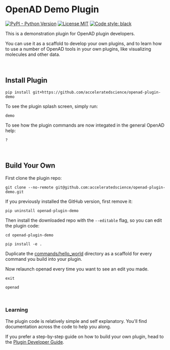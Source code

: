 # OpenAD Demo Plugin

[![PyPI - Python Version](https://img.shields.io/pypi/pyversions/openad)](https://pypi.org/project/openad/)
[![License MIT](https://img.shields.io/github/license/acceleratedscience/open-ad-toolkit)](https://opensource.org/licenses/MIT)
[![Code style: black](https://img.shields.io/badge/code%20style-black-000000.svg)](https://github.com/psf/black)

This is a demonstration plugin for OpenAD plugin developers.

You can use it as a scaffold to develop your own plugins, and to learn how to use a number of OpenAD tools in your own plugins, like visualizing molecules and other data.

<br>

## Install Plugin

```shell
pip install git+https://github.com/acceleratedscience/openad-plugin-demo
```

To see the plugin splash screen, simply run:

```shell
demo
```

To see how the plugin commands are now integated in the general OpenAD help:

```shell
?
```

<br>

## Build Your Own

First clone the plugin repo:

```shell
git clone --no-remote git@github.com:acceleratedscience/openad-plugin-demo.git
```

If you previously installed the GitHub version, first remove it:

```shell
pip uninstall openad-plugin-demo
```

Then install the downloaded repo with the `--editable` flag, so you can edit the plugin code:

```shell
cd openad-plugin-demo
```
```shell
pip install -e .
```

Duplicate the [commands/hello_world](openad_plugin_demo/commands/hello_world) directory as a scaffold for every command you build into your plugin.

Now relaunch openad every time you want to see an edit you made.

```shell
exit
```
```shell
openad
```

<br>

### Learning

The plugin code is relatively simple and self explanatory. You'll find documentation across the code to help you along.

If you prefer a step-by-step guide on how to build your own plugin, head to the [Plugin Developer Guide](https://openad.accelerate.science/documentation/plugins/#creating-your-own-plugin).